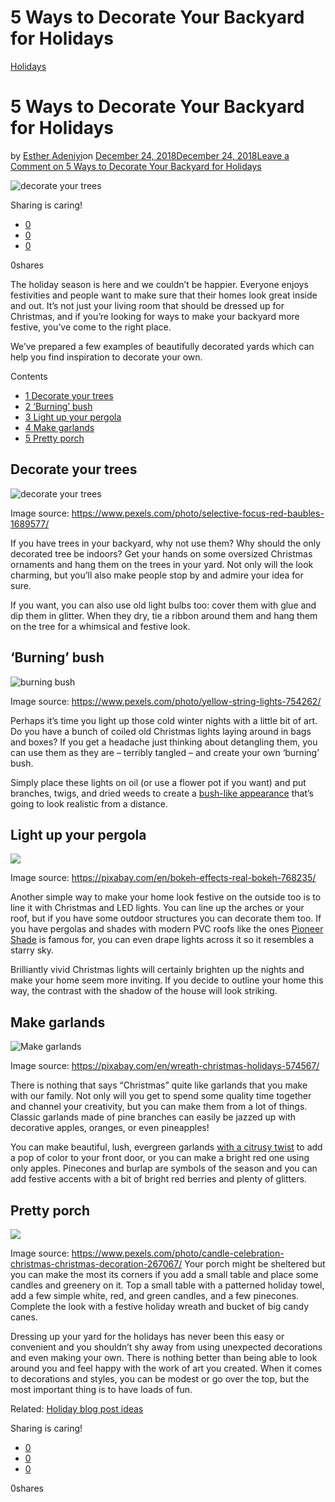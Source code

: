 # 5 Ways to Decorate Your Backyard for Holidays

[Holidays](https://estheradeniyi.com/category/holidays/)
# 5 Ways to Decorate Your Backyard for Holidays

by [Esther Adeniyi](https://estheradeniyi.com/author/esther-adeniyi/)on [December 24, 2018December 24, 2018](https://estheradeniyi.com/decorate-backyard-holidays/)[Leave a Comment on 5 Ways to Decorate Your Backyard for Holidays](https://estheradeniyi.com/decorate-backyard-holidays/#respond)

![decorate your trees](images\Image-1.jpeg)

Sharing is caring!

- [0](https://www.facebook.com/sharer/sharer.php?u=https%3A%2F%2Festheradeniyi.com%2Fdecorate-backyard-holidays%2F&amp;t=5%20Ways%20to%20Decorate%20Your%20Backyard%20for%20Holidays)
- [0](https://twitter.com/intent/tweet?text=5%20Ways%20to%20Decorate%20Your%20Backyard%20for%20Holidays&amp;url=https%3A%2F%2Festheradeniyi.com%2Fdecorate-backyard-holidays%2F)
- [0](#)

0shares

The holiday season is here and we couldn&#x2019;t be happier. Everyone enjoys festivities and people want to make sure that their homes look great inside and out. It&#x2019;s not just your living room that should be dressed up for Christmas, and if you&#x2019;re looking for ways to make your backyard more festive, you&#x2019;ve come to the right place.

We&#x2019;ve prepared a few examples of beautifully decorated yards which can help you find inspiration to decorate your own.

Contents

- [1 Decorate your trees](#Decorate_your_trees)
- [2 &#x2018;Burning&#x2019; bush](#Burning_bush)
- [3 Light up your pergola](#Light_up_your_pergola)
- [4 Make garlands](#Make_garlands)
- [5 Pretty porch](#Pretty_porch)

## Decorate your trees

![decorate your trees](images\Image-1.jpeg)

Image source: https://www.pexels.com/photo/selective-focus-red-baubles-1689577/

If you have trees in your backyard, why not use them? Why should the only decorated tree be indoors? Get your hands on some oversized Christmas ornaments and hang them on the trees in your yard. Not only will the look charming, but you&#x2019;ll also make people stop by and admire your idea for sure.

If you want, you can also use old light bulbs too: cover them with glue and dip them in glitter. When they dry, tie a ribbon around them and hang them on the tree for a whimsical and festive look.

## **&#x2018;Burning&#x2019; bush**

![burning bush](images\Image-2.jpeg)

Image source: https://www.pexels.com/photo/yellow-string-lights-754262/

Perhaps it&#x2019;s time you light up those cold winter nights with a little bit of art. Do you have a bunch of coiled old Christmas lights laying around in bags and boxes? If you get a headache just thinking about detangling them, you can use them as they are &#x2013; terribly tangled &#x2013; and create your own &#x2018;burning&#x2019; bush.

Simply place these lights on oil (or use a flower pot if you want) and put branches, twigs, and dried weeds to create a [bush-like appearance](https://www.bhg.com/christmas/outdoor-decorations/outdoor-holiday-decorating-ideas/?slideId=slide_c9a38a75-4331-43ba-8a9d-ba673f4c3414#slide_c9a38a75-4331-43ba-8a9d-ba673f4c3414) that&#x2019;s going to look realistic from a distance.

## Light up your pergola

![](images\Image-3.jpg)

Image source: https://pixabay.com/en/bokeh-effects-real-bokeh-768235/

Another simple way to make your home look festive on the outside too is to line it with Christmas and LED lights. You can line up the arches or your roof, but if you have some outdoor structures you can decorate them too. If you have pergolas and shades with modern PVC roofs like the ones [Pioneer Shade](https://www.pioneershade.com.au/) is famous for, you can even drape lights across it so it resembles a starry sky.

Brilliantly vivid Christmas lights will certainly brighten up the nights and make your home seem more inviting. If you decide to outline your home this way, the contrast with the shadow of the house will look striking.

## Make garlands

![Make garlands](images\Image-4.jpg)

Image source: https://pixabay.com/en/wreath-christmas-holidays-574567/

There is nothing that says &#x201C;Christmas&#x201D; quite like garlands that you make with our family. Not only will you get to spend some quality time together and channel your creativity, but you can make them from a lot of things. Classic garlands made of pine branches can easily be jazzed up with decorative apples, oranges, or even pineapples!

You can make beautiful, lush, evergreen garlands [with a citrusy twist](https://www.elledecor.com/design-decorate/trends/g2835/outdoor-christmas-decorations/) to add a pop of color to your front door, or you can make a bright red one using only apples. Pinecones and burlap are symbols of the season and you can add festive accents with a bit of bright red berries and plenty of glitters.

## Pretty porch

![](images\Image-5.jpeg)

Image source: https://www.pexels.com/photo/candle-celebration-christmas-christmas-decoration-267067/
 Your porch might be sheltered but you can make the most its corners if you add a small table and place some candles and greenery on it. Top a small table with a patterned holiday towel, add a few simple white, red, and green candles, and a few pinecones. Complete the look with a festive holiday wreath and bucket of big candy canes.

Dressing up your yard for the holidays has never been this easy or convenient and you shouldn&#x2019;t shy away from using unexpected decorations and even making your own. There is nothing better than being able to look around you and feel happy with the work of art you created. When it comes to decorations and styles, you can be modest or go over the top, but the most important thing is to have loads of fun.

Related: [Holiday blog post ideas](https://estheradeniyi.com/holiday-blog-post-ideas/)

Sharing is caring!

- [0](https://www.facebook.com/sharer/sharer.php?u=https%3A%2F%2Festheradeniyi.com%2Fdecorate-backyard-holidays%2F&amp;t=5%20Ways%20to%20Decorate%20Your%20Backyard%20for%20Holidays)
- [0](https://twitter.com/intent/tweet?text=5%20Ways%20to%20Decorate%20Your%20Backyard%20for%20Holidays&amp;url=https%3A%2F%2Festheradeniyi.com%2Fdecorate-backyard-holidays%2F)
- [0](#)

0shares